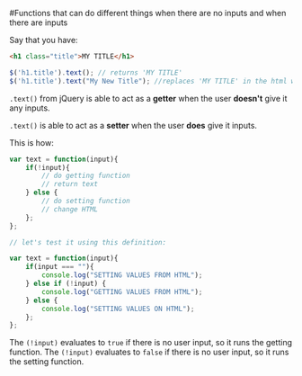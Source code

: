 #Functions that can do different things when there are no inputs and when there are inputs

Say that you have:

```html
<h1 class="title">MY TITLE</h1>
```
```javascript
$('h1.title').text(); // returns 'MY TITLE'
$('h1.title').text("My New Title"); //replaces 'MY TITLE' in the html with 'My New Title'
```
```.text()``` from jQuery is able to act as a **getter** when the user **doesn't** give it any inputs.

```.text()``` is able to act as a **setter** when the user **does** give it inputs.

This is how:

```javascript
var text = function(input){
	if(!input){
		// do getting function
		// return text
	} else {
		// do setting function
		// change HTML
	};
};

// let's test it using this definition:

var text = function(input){
	if(input === ""){
		console.log("SETTING VALUES FROM HTML");
	} else if (!input) {
		console.log("GETTING VALUES FROM HTML");
	} else {
		console.log("SETTING VALUES ON HTML");
	};
};
```

The ```(!input)``` evaluates to ```true``` if there is no user input, so it runs the getting function.
The ```(!input)``` evaluates to ```false``` if there is no user input, so it runs the setting function.